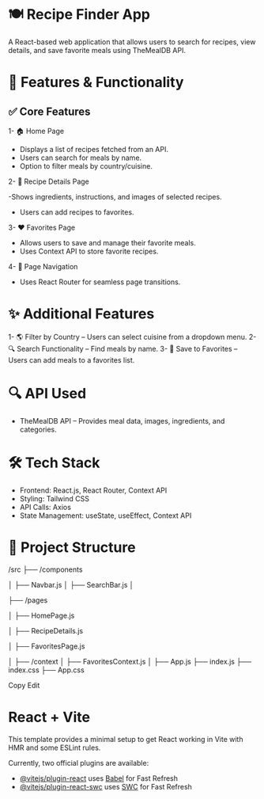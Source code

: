 # 🍽️ Recipe Finder App

A React-based web application that allows users to search for recipes, view details, and save favorite meals using TheMealDB API.

# 🚀 Features & Functionality

## ✅ Core Features
1- 🏠 Home Page

- Displays a list of recipes fetched from an API.
- Users can search for meals by name.
- Option to filter meals by country/cuisine.
  
2- 📄 Recipe Details Page

-Shows ingredients, instructions, and images of selected recipes.
- Users can add recipes to favorites.
  
3- ❤️ Favorites Page

- Allows users to save and manage their favorite meals.
- Uses Context API to store favorite recipes.
  
4- 🔄 Page Navigation

- Uses React Router for seamless page transitions.

# ✨ Additional Features
1- 🌎 Filter by Country – Users can select cuisine from a dropdown menu.
2- 🔍 Search Functionality – Find meals by name.
3- 📌 Save to Favorites – Users can add meals to a favorites list.

# 🔍 API Used
- TheMealDB API – Provides meal data, images, ingredients, and categories.

# 🛠️ Tech Stack
- Frontend: React.js, React Router, Context API
- Styling: Tailwind CSS
- API Calls: Axios
- State Management: useState, useEffect, Context API

# 📂 Project Structure
/src
├── /components

│   ├── Navbar.js
│    ├── SearchBar.js
│

├── /pages

│ ├── HomePage.js

│ ├── RecipeDetails.js

│ ├── FavoritesPage.js

│
├── /context
│ ├── FavoritesContext.js
│
├── App.js
├── index.js
├── index.css
├── App.css

Copy
Edit

# React + Vite

This template provides a minimal setup to get React working in Vite with HMR and some ESLint rules.

Currently, two official plugins are available:

- [@vitejs/plugin-react](https://github.com/vitejs/vite-plugin-react/blob/main/packages/plugin-react/README.md) uses [Babel](https://babeljs.io/) for Fast Refresh
- [@vitejs/plugin-react-swc](https://github.com/vitejs/vite-plugin-react-swc) uses [SWC](https://swc.rs/) for Fast Refresh
